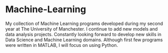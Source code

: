 # Machine-Learning
My collection of Machine Learning programs developed during my second year at The University of Manchester. I continue to add new models and data analysis projects. Constantly looking forward to develop new skills in Data Science and Machine Learning domains.
Although first few programs were written in MATLAB, I will focus on using Python.

